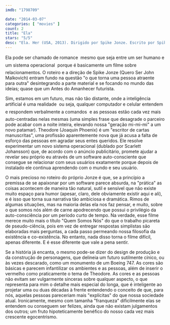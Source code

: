 ```yaml
---
imdb: "1798709"

date: "2014-03-07"
categories: [ "movies" ]
count: 2
title: "Ela"
stars: "5/5"
desc: "Ela. Her (USA, 2013). Dirigido por Spike Jonze. Escrito por Spike Jonze. Com Joaquin Phoenix, Lynn Adrianna, Lisa Renee Pitts, Gabe Gomez, Chris Pratt, Artt Butler, May Lindstrom, Rooney Mara, Bill Hader."
---
```

Ela pode ser chamado de romance  mesmo que seja entre um ser humano e um sistema operacional  porque é basicamente um filme sobre relacionamentos. O roteiro e a direção de Spike Jonze (Quero Ser John Malkovich) entram fundo na questão "o que torna uma pessoa atraente para outra" desintegrando a parte material e se focando no mundo das ideias; quase que um Antes do Amanhecer futurista.

Sim, estamos em um futuro, mas não tão distante, onde a inteligência artificial é uma realidade  ou seja, qualquer computador e celular entendem e respondem verbalmente a comandos  e as pessoas estão cada vez mais auto-centradas nelas mesmas (uma simples frase que desagrade o parceiro pode acabar com a noite inteira, elevando nossa "geração mi-mi-mi" a um novo patamar). Theodore (Joaquin Phoenix) é um "escritor de cartas manuscritas", uma profissão aparentemente nova que já acusa a falta de esforço das pessoas em agradar seus entes queridos. Ele resolve experimentar um novo sistema operacional (dublado por Scarlett Johansson) que, de acordo com o anúncio publicitário, promete ajudar a revelar seu próprio eu através de um software auto-consciente que consegue se relacionar com seus usuários exatamente porque depois de instalado ele continua aprendendo com o mundo e seu usuário.

O mais precioso no roteiro do próprio Jonze é que, se a princípio a premissa de se apaixonar por um software parece absurda, na "prática" as coisas acontecem de maneira tão natural, sutil e sensível que não existe muito espaço para humor (apesar, claro, dele obviamente existir aqui e ali), e é isso que torna sua narrativa tão ambiciosa e dramática. Rimos de algumas situações, mas na maioria delas ela nos faz pensar, e muito, sobre o que somos nós além de carne apodrecendo que possui o privilégio da auto-consciência por um período curto de tempo. Na verdade, esse filme merece muito mais o título "Quem Somos Nós" do que o trabalho picareta de pseudo-ciência, pois em vez de entregar respostas simplistas são elaboradas mais perguntas, a cada passo permeando nossa filosofia da existência e co-existência. No entanto, nada disso torna o filme difícil, apenas diferente. E é esse diferente que vale a pena sentir.

Se a história já encanta, o mesmo pode-se dizer do design de produção e da construção de personagens, que delineia um futuro sutilmente cínico, ou às vezes descarado, como um monumento de um Boeing 747. As cores são básicas e parecem infantilizar os ambientes e as pessoas, além de inserir o vermelho como praticamente o tema de Theodore. As cores e as pessoas não evitam ser vulgarmente sinceras sobre qualquer aspecto, o que representa para mim o detalhe mais especial do longa, que é inteligente ao projetar uma ou duas décadas à frente entendendo o conceito de que, para nós, aquelas pessoas pareceriam mais "explícitas" do que nossa sociedade atual. Ironicamente, mesmo com tamanha "franqueza" dificilmente elas se entendem ou conseguem ser felizes, ainda que não existam julgamentos dos outros; um fruto hipoteticamente benéfico do nosso cada vez mais crescente egocentrismo.
